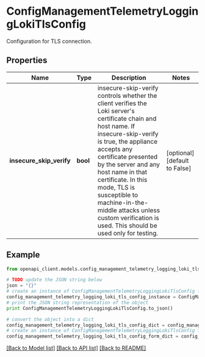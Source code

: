 # ConfigManagementTelemetryLoggingLokiTlsConfig

Configuration for TLS connection.

## Properties

Name | Type | Description | Notes
------------ | ------------- | ------------- | -------------
**insecure_skip_verify** | **bool** | insecure-skip-verify controls whether the client verifies the Loki server&#39;s certificate chain and host name. If insecure-skip-verify is true, the appliance accepts any certificate presented by the server and any host name in that certificate. In this mode, TLS is susceptible to machine-in-the-middle attacks unless custom verification is used. This should be used only for testing. | [optional] [default to False]

## Example

```python
from openapi_client.models.config_management_telemetry_logging_loki_tls_config import ConfigManagementTelemetryLoggingLokiTlsConfig

# TODO update the JSON string below
json = "{}"
# create an instance of ConfigManagementTelemetryLoggingLokiTlsConfig from a JSON string
config_management_telemetry_logging_loki_tls_config_instance = ConfigManagementTelemetryLoggingLokiTlsConfig.from_json(json)
# print the JSON string representation of the object
print ConfigManagementTelemetryLoggingLokiTlsConfig.to_json()

# convert the object into a dict
config_management_telemetry_logging_loki_tls_config_dict = config_management_telemetry_logging_loki_tls_config_instance.to_dict()
# create an instance of ConfigManagementTelemetryLoggingLokiTlsConfig from a dict
config_management_telemetry_logging_loki_tls_config_form_dict = config_management_telemetry_logging_loki_tls_config.from_dict(config_management_telemetry_logging_loki_tls_config_dict)
```
[[Back to Model list]](../README.md#documentation-for-models) [[Back to API list]](../README.md#documentation-for-api-endpoints) [[Back to README]](../README.md)


